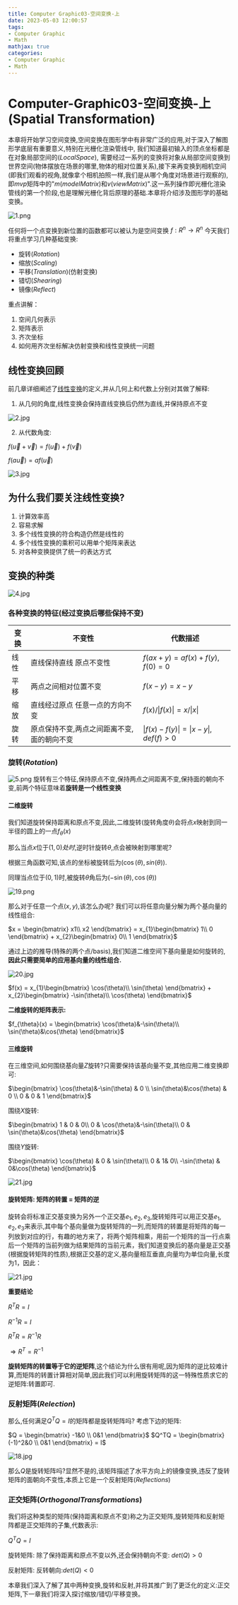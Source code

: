 ```yaml
---
title: Computer Graphic03-空间变换-上
date: 2023-05-03 12:00:57
tags:
- Computer Graphic
- Math
mathjax: true
categories:
- Computer Graphic
- Math
---
```


# Computer-Graphic03-空间变换-上(Spatial Transformation)
本章将开始学习空间变换,空间变换在图形学中有非常广泛的应用,对于深入了解图形学底层有重要意义,特别在光栅化渲染管线中, 我们知道最初输入的顶点坐标都是在对象局部空间的($Local Space$), 需要经过一系列的变换将对象从局部空间变换到世界空间(物体摆放在场景的哪里,物体的相对位置关系),接下来再变换到相机空间(即我们观看的视角,就像拿个相机拍照一样,我们是从哪个角度对场景进行观察的),即$mvp$矩阵中的"$m(model Matrix)$和$v(view Matrix)$".这一系列操作即光栅化渲染管线的第一个阶段,也是理解光栅化背后原理的基础.本章将介绍涉及图形学的基础变换。

![1.png](Computer-Graphic03-空间变换-上/1.png)

任何将一个点变换到新位置的函数都可以被认为是空间变换
$f: R^n \to  R^n$
今天我们将重点学习几种基础变换:
- 旋转($Rotation$)
- 缩放($Scaling$)
- 平移($Translation$)(仿射变换)
- 错切($Shearing$)
- 镜像($Reflect$)

重点讲解：
1. 空间几何表示 
2. 矩阵表示 
3. 齐次坐标 
4. 如何用齐次坐标解决仿射变换和线性变换统一问题

## 线性变换回顾
前几章详细阐述了[线性变换](https://kenshin.tech/2024/03/23/%E8%AE%A1%E7%AE%97%E6%9C%BA%E5%9B%BE%E5%BD%A2%E5%AD%A6-%E4%B8%80-%E7%BA%BF%E6%80%A7%E4%BB%A3%E6%95%B0/#more)的定义,并从几何上和代数上分别对其做了解释:
1. 从几何的角度,线性变换会保持直线变换后仍然为直线,并保持原点不变

![2.jpg](Computer-Graphic03-空间变换-上/2.jpg)

2. 从代数角度: 

$f(\vec{u} + \vec{v}) = f(\vec{u}) + f(\vec{v})$

$f(a\vec{u}) = af(\vec{u})$

![3.jpg](Computer-Graphic03-空间变换-上/3.jpg)

## 为什么我们要关注线性变换?

1. 计算效率高
2. 容易求解
3. 多个线性变换的符合构造仍然是线性的
4. 多个线性变换的乘积可以用单个矩阵来表达
5. 对各种变换提供了统一的表达方式

## 变换的种类

![4.jpg](Computer-Graphic03-空间变换-上/4.jpg)

### 各种变换的特征(经过变换后哪些保持不变)

| 变换 | 不变性 | 代数描述 |
| --- | --- | --- |
| 线性 | 直线保持直线 原点不变性 | $f(ax + y) = af(x) + f(y)$, $f(0) = 0$ |
| 平移 | 两点之间相对位置不变 |  $f(x-y) = x- y$ |
| 缩放 | 直线经过原点 任意一点的方向不变 | $f(x)/\|f(x)\| = x/\|x\|$ |
| 旋转 | 原点保持不变,两点之间距离不变,面的朝向不变 | $\|f(x) - f(y)\| = \|x-y\|,def(f) > 0$ |

### 旋转($Rotation$)
![5.png](Computer-Graphic03-空间变换-上/5.png)
旋转有三个特征,保持原点不变,保持两点之间距离不变,保持面的朝向不变,前两个特征意味着**旋转是一个线性变换**

#### 二维旋转
我们知道旋转保持距离和原点不变,因此,二维旋转(旋转角度$\theta$)会将点$x$映射到同一半径的圆上的一点$f_{\theta}(x)$

那么当点$x$位于$(1, 0)处时$,逆时针旋转$\theta$,点会被映射到哪里呢?

根据三角函数可知,该点的坐标被旋转后为$(\cos(\theta), sin(\theta))$.

同理当点位于$(0, 1)$时,被旋转$\theta$角后为$(-\sin(\theta), \cos(\theta))$

![19.png](Computer-Graphic03-空间变换-上/19.png)

那么对于任意一个点$(x,y)$,该怎么办呢?
我们可以将任意向量分解为两个基向量的线性组合:

$x = \begin{bmatrix}
 x1\\
x2
\end{bmatrix} = x_{1}\begin{bmatrix}
 1\\
0
\end{bmatrix} + x_{2}\begin{bmatrix}
 0\\
1
\end{bmatrix}$

通过上边的推导(特殊的两个点/basis),我们知道二维空间下基向量是如何旋转的,**因此只需要简单的应用基向量的线性组合.**

![20.jpg](Computer-Graphic03-空间变换-上/20.png)

$f(x) = x_{1}\begin{bmatrix}
 \cos(\theta)\\
\sin(\theta)
\end{bmatrix} + x_{2}\begin{bmatrix}
 -\sin(\theta)\\
\cos(\theta)
\end{bmatrix}$

**二维旋转的矩阵表示:**

$f_{\theta}(x) = \begin{bmatrix}
 \cos(\theta)&-\sin(\theta)\\
\sin(\theta)&\cos(\theta)
\end{bmatrix}$

#### 三维旋转
在三维空间,如何围绕基向量$Z$旋转?只需要保持该基向量不变,其他应用二维变换即可:

$\begin{bmatrix}
  \cos(\theta)&-\sin(\theta) & 0 \\
  \sin(\theta)&\cos(\theta) & 0 \\
   0 & 0  & 1
\end{bmatrix}$

围绕$X$旋转:

$\begin{bmatrix}
  1 & 0 & 0\\
  0 & \cos(\theta)&-\sin(\theta)\\
  0 & \sin(\theta)&\cos(\theta) 
\end{bmatrix}$

围绕$Y$旋转:

$\begin{bmatrix}
  \cos(\theta) & 0 & \sin(\theta)\\
  0 & 1& 0\\
  -\sin(\theta) & 0&\cos(\theta) 
\end{bmatrix}$

![21.jpg](Computer-Graphic03-空间变换-上/21.png)

#### 旋转矩阵: 矩阵的转置 = 矩阵的逆
旋转会将标准正交基变换为另外一个正交基$e_{1},e_{2},e_{3}$,旋转矩阵可以用正交基$e_{1},e_{2},e_{3}$来表示,其中每个基向量做为旋转矩阵的一列,而矩阵的转置是将矩阵的每一列放到对应的行，有趣的地方来了，将两个矩阵相乘，用前一个矩阵的当一行点乘后一个矩阵的当前列做为结果矩阵的当前元素，我们知道变换后的基向量是正交基(根据旋转矩阵的性质),根据正交基的定义,基向量相互垂直,向量均为单位向量,长度为1，因此：

![21.jpg](Computer-Graphic03-空间变换-上/22.png)

**重要结论**

$R^TR = I$

$R^{-1}R = I$

$R^TR = R^{-1}R$

$\Longrightarrow  R^T = R^{-1}$

**旋转矩阵的转置等于它的逆矩阵**,这个结论为什么很有用呢,因为矩阵的逆比较难计算,而矩阵的转置计算相对简单,因此我们可以利用旋转矩阵的这一特殊性质求它的逆矩阵:转置即可.

### 反射矩阵($Relection$)
那么,任何满足$Q^TQ = I$的矩阵都是旋转矩阵吗?
考虑下边的矩阵:

$Q = \begin{bmatrix}
  -1&0 \\
  0&1
\end{bmatrix}$   $Q^TQ = \begin{bmatrix}
  (-1)^2&0 \\
  0&1
\end{bmatrix} = I$

![18.jpg](Computer-Graphic03-空间变换-上/18.jpg)

那么$Q$是旋转矩阵吗?显然不是的,该矩阵描述了水平方向上的镜像变换,违反了旋转矩阵的面朝向不变性,本质上它是一个反射矩阵($Reflections$)

### 正交矩阵($Orthogonal Transformations$)
我们将这种类型的矩阵(保持距离和原点不变)称之为正交矩阵,旋转矩阵和反射矩阵都是正交矩阵的子集,代数表示:

$Q^TQ = I$

旋转矩阵: 除了保持距离和原点不变以外,还会保持朝向不变: $det(Q) >0$

反射矩阵: 反转朝向:$det(Q) < 0$

本章我们深入了解了其中两种变换,旋转和反射,并将其推广到了更泛化的定义:正交矩阵,下一章我们将深入探讨缩放/错切/平移变换。
